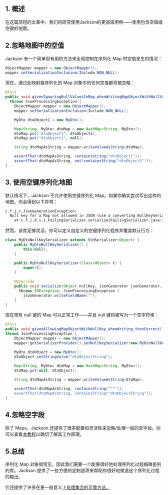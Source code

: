 ## 1. 概述

在这篇简短的文章中，我们将研究使用Jackson的更高级用例——使用包含空值或空键的地图。

## 2.忽略地图中的空值

Jackson 有一个简单但有用的方法来全局控制在序列化 Map 时空值发生的情况：

```java
ObjectMapper mapper = new ObjectMapper();
mapper.setSerializationInclusion(Include.NON_NULL);
```

现在，通过此映射器序列化的 Map 对象中的任何空值都将被忽略：

```java
@Test
public void givenIgnoringNullValuesInMap_whenWritingMapObjectWithNullValue_thenIgnored() 
  throws JsonProcessingException {
    ObjectMapper mapper = new ObjectMapper();
    mapper.setSerializationInclusion(Include.NON_NULL);

    MyDto dtoObject1 = new MyDto();

    Map<String, MyDto> dtoMap = new HashMap<String, MyDto>();
    dtoMap.put("dtoObject1", dtoObject1);
    dtoMap.put("dtoObject2", null);

    String dtoMapAsString = mapper.writeValueAsString(dtoMap);

    assertThat(dtoMapAsString, containsString("dtoObject1"));
    assertThat(dtoMapAsString, not(containsString("dtoObject2")));
}
```

## 3. 使用空键序列化地图

默认情况下，Jackson 不允许使用空键序列化 Map。如果你确实尝试写出这样的地图，你会得到以下异常：

```bash
c.f.j.c.JsonGenerationException: 
  Null key for a Map not allowed in JSON (use a converting NullKeySerializer?)
    at c.f.j.d.s.i.FailingSerializer.serialize(FailingSerializer.java:36)
```

然而，该库足够灵活，你可以定义自定义的空键序列化程序并覆盖默认行为：

```java
class MyDtoNullKeySerializer extends StdSerializer<Object> {
    public MyDtoNullKeySerializer() {
        this(null);
    }

    public MyDtoNullKeySerializer(Class<Object> t) {
        super(t);
    }
    
    @Override
    public void serialize(Object nullKey, JsonGenerator jsonGenerator, SerializerProvider unused) 
      throws IOException, JsonProcessingException {
        jsonGenerator.writeFieldName("");
    }
}
```

现在带有 null 键的 Map 可以正常工作——并且 null 键将被写为一个空字符串：

```java
@Test
public void givenAllowingMapObjectWithNullKey_whenWriting_thenCorrect() 
throws JsonProcessingException {
    ObjectMapper mapper = new ObjectMapper();
    mapper.getSerializerProvider().setNullKeySerializer(new MyDtoNullKeySerializer());

    MyDto dtoObject = new MyDto();
    dtoObject.setStringValue("dtoObjectString");
 
    Map<String, MyDto> dtoMap = new HashMap<String, MyDto>();
    dtoMap.put(null, dtoObject);

    String dtoMapAsString = mapper.writeValueAsString(dtoMap);

    assertThat(dtoMapAsString, containsString(""""));
    assertThat(dtoMapAsString, containsString("dtoObjectString"));
}
```

## 4.忽略空字段

除了 Maps，Jackson 还提供了很多配置和灵活性来忽略/处理一般的空字段。你可以查看[本教程](https://www.baeldung.com/jackson-ignore-null-fields)以确切了解其工作原理。

## 5.总结

序列化 Map 对象很常见，因此我们需要一个能够很好地处理序列化过程细微差别的库。Jackson 提供了一些方便的定制选项来帮助你很好地塑造这个序列化过程的输出。

它还提供了许多在更一般意义上[处理集合的可靠方法。](https://www.baeldung.com/jackson-collection-array)